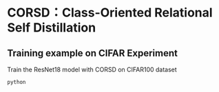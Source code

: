 # CORSD：Class-Oriented Relational Self Distillation

## Training example on CIFAR Experiment

Train the ResNet18 model with CORSD on CIFAR100 dataset

 ``` python
python 
